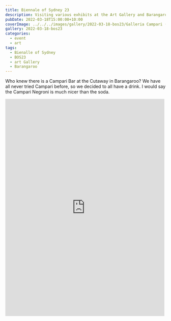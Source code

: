 ```yaml
---
title: Biennale of Sydney 23
description: Visiting various exhibits at the Art Gallery and Barangaroo
pubDate: 2022-03-18T15:00:00+10:00
coverImage: ../../../images/gallery/2022-03-18-bos23/Galleria Campari (2).jpeg
gallery: 2022-03-18-bos23
categories:
  - event
  - art
tags:
  - Bienalle of Sydney
  - BOS23
  - art Gallery
  - Barangaroo
---
```


Who knew there is a Campari Bar at the Cutaway in Barangaroo? We have all never tried Campari before, so we decided to all have a drink. I would say the Campari Negroni is much nicer than the soda.

<iframe src="https://www.facebook.com/plugins/post.php?href=https%3A%2F%2Fwww.facebook.com%2Fchris1.tham%2Fposts%2Fpfbid02dkTkzTvkZTicdNwtFAwPHTEjaaLoRW1zH8m73un3d5kKdnP9v2YUb5wBdKuXxXutl&show_text=true&width=500" width="500" height="684" style="border:none;overflow:hidden" scrolling="no" frameborder="0" allowfullscreen="true" allow="autoplay; clipboard-write; encrypted-media; picture-in-picture; web-share"></iframe>
